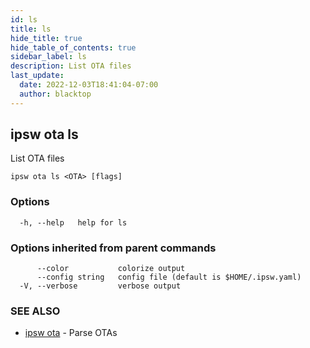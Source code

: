 ```yaml
---
id: ls
title: ls
hide_title: true
hide_table_of_contents: true
sidebar_label: ls
description: List OTA files
last_update:
  date: 2022-12-03T18:41:04-07:00
  author: blacktop
---
```

## ipsw ota ls

List OTA files

```
ipsw ota ls <OTA> [flags]
```

### Options

```
  -h, --help   help for ls
```

### Options inherited from parent commands

```
      --color           colorize output
      --config string   config file (default is $HOME/.ipsw.yaml)
  -V, --verbose         verbose output
```

### SEE ALSO

* [ipsw ota](/docs/cli/ipsw/ota)	 - Parse OTAs

